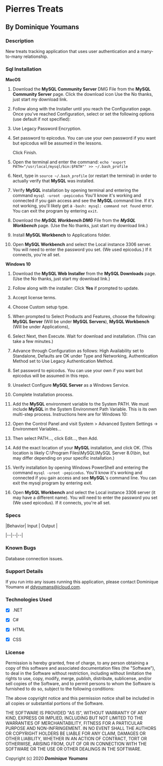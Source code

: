 # Pierres Treats

  

## By **Dominique Youmans**

  
  
  

### Description

  

New treats tracking application that uses user authentication and a many-to-many relationship.
  

### Sql Installation

  

**MacOS**

 1. Download the **MySQL Community Server** DMG File from the **MySQL
    Community Server** page. Click the download icon Use the No thanks,
    just start my download link.

  

 2. Follow along with the Installer until you reach the Configuration
    page. Once you've reached Configuration, select or set the following
    options (use default if not specified):

  

 3. Use Legacy Password Encryption.
 4. Set password to epicodus. You can use your own password if you want
    but epicodus will be assumed in the lessons.
    
    Click Finish.
 5. Open the terminal and enter the command:
		`echo 'export
        PATH="/usr/local/mysql/bin:$PATH"' >> ~/.bash_profile`

	

	

 1. Next, type in `source ~/.bash_profile` (or restart the terminal) in
    order to actually verify that **MySQL** was installed.
 2. Verify **MySQL** installation by opening terminal and entering the
    command `mysql -uroot -pepicodus` You'll know it's working and
    connected if you gain access and see the **MySQL** command line. If it's
    not working, you'll likely get a `-bash: mysql: command not found`
    error. You can exit the program by entering `exit`.

  

 1. Download the ***MySQL Workbench DMG*** File from the ***MySQL Workbench*** page.
    (Use the No thanks, just start my download link.)

  

 1. Install **MySQL Workbench** to Applications folder.

  

 1. Open **MySQL Workbench** and select the Local instance 3306 server. You
    will need to enter the password you set. (We used epicodus.) If it
    connects, you're all set.

  

**Windows 10**

 1. Download the **MySQL Web Installer** from the **MySQL Downloads** page. (Use
    the No thanks, just start my download link.)

  

 1. Follow along with the installer: Click **Yes** if prompted to update.
 2. Accept license terms.
 3. Choose Custom setup type.
 4. When prompted to Select Products and Features, choose the following: **MySQL Server** (Will be under **MySQL Servers**), **MySQL Workbench** (Will be under Applications), 
 5. Select Next, then Execute. Wait for download and installation. (This
    can take a few minutes.)
 6. Advance through Configuration as follows: High Availability set to Standalone, Defaults are OK under Type and Networking, Authentication Method set to Use Legacy Authentication Method.
 7. Set password to epicodus. You can use your own if you want but
    epicodus will be assumed in this repo.
 8. Unselect Configure **MySQL Server** as a Windows Service.
 9. Complete Installation process.
 10. Add the **MySQL** environment variable to the System PATH. We must
     include **MySQL** in the System Environment Path Variable. This is its
     own multi-step process. Instructions here are for Windows 10:
 11. Open the Control Panel and visit System > Advanced System Settings
     -> Environment Variables...
 12. Then select PATH..., click Edit..., then Add.
 13. Add the exact location of your **MySQL** installation, and click OK.
     (This location is likely C:\Program Files\MySQL\MySQL Server
     8.0\bin, but may differ depending on your specific installation.)
 14. Verify installation by opening Windows PowerShell and entering the
     command `mysql -uroot -pepicodus`. You'll know it's working and
     connected if you gain access and see **MySQL**'s command line. You can exit the mysql program by entering exit.

  

 1. Open **MySQL Workbench** and select the Local instance 3306 server (it  
    may have a different name). You will need to enter the password you 
    set (We used epicodus). If it connects, you're all set.

  


  

  

  
  

### Specs

|Behavior| Input | Output |

|--|--|--|


  
  
  
  
  

### Known Bugs

  

Database connection issues.

  

### Support Details

  

If you run into any issues running this application, please contact Dominique Youmans at ddyoumans@icloud.com.

  

### Technologies Used

  

-  [x] .NET

-  [x] C#

-  [x] HTML

-  [x] CSS

  
  

### License

  

Permission is hereby granted, free of charge, to any person obtaining a copy of this software and associated documentation files (the "Software"), to deal in the Software without restriction, including without limitation the rights to use, copy, modify, merge, publish, distribute, sublicense, and/or sell copies of the Software, and to permit persons to whom the Software is furnished to do so, subject to the following conditions:

  

The above copyright notice and this permission notice shall be included in all copies or substantial portions of the Software.

  

THE SOFTWARE IS PROVIDED "AS IS", WITHOUT WARRANTY OF ANY KIND, EXPRESS OR IMPLIED, INCLUDING BUT NOT LIMITED TO THE WARRANTIES OF MERCHANTABILITY, FITNESS FOR A PARTICULAR PURPOSE AND NON-INFRINGEMENT. IN NO EVENT SHALL THE AUTHORS OR COPYRIGHT HOLDERS BE LIABLE FOR ANY CLAIM, DAMAGES OR OTHER LIABILITY, WHETHER IN AN ACTION OF CONTRACT, TORT OR OTHERWISE, ARISING FROM, OUT OF OR IN CONNECTION WITH THE SOFTWARE OR THE USE OR OTHER DEALINGS IN THE SOFTWARE.

  

Copyright (c) 2020 **_Dominique Youmans_**